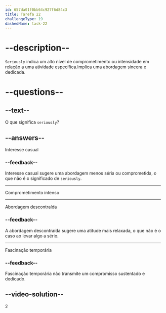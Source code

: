 ```yaml
---
id: 657da01f0bb64c927f6d84c3
title: Tarefa 22
challengeType: 19
dashedName: task-22
---
```


# --description--

`Seriously` indica um alto nível de comprometimento ou intensidade em relação a uma atividade específica.Implica uma abordagem sincera e dedicada.

# --questions--

## --text--

O que significa `seriously`?

## --answers--

Interesse casual

### --feedback--

Interesse casual sugere uma abordagem menos séria ou comprometida, o que não é o significado de `seriously`.

---

Comprometimento intenso

---

Abordagem descontraída

### --feedback--

A abordagem descontraída sugere uma atitude mais relaxada, o que não é o caso ao levar algo a sério.

---

Fascinação temporária

### --feedback--

Fascinação temporária não transmite um compromisso sustentado e dedicado.

## --video-solution--

2
